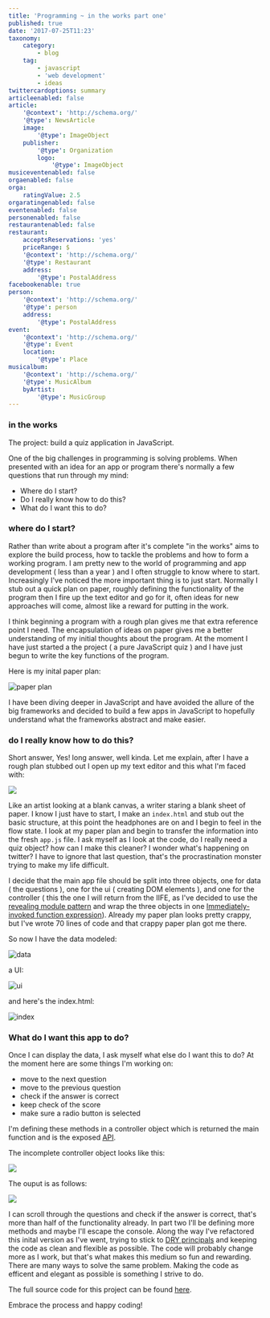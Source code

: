 ```yaml
---
title: 'Programming ~ in the works part one'
published: true
date: '2017-07-25T11:23'
taxonomy:
    category:
        - blog
    tag:
        - javascript
        - 'web development'
        - ideas
twittercardoptions: summary
articleenabled: false
article:
    '@context': 'http://schema.org/'
    '@type': NewsArticle
    image:
        '@type': ImageObject
    publisher:
        '@type': Organization
        logo:
            '@type': ImageObject
musiceventenabled: false
orgaenabled: false
orga:
    ratingValue: 2.5
orgaratingenabled: false
eventenabled: false
personenabled: false
restaurantenabled: false
restaurant:
    acceptsReservations: 'yes'
    priceRange: $
    '@context': 'http://schema.org/'
    '@type': Restaurant
    address:
        '@type': PostalAddress
facebookenable: true
person:
    '@context': 'http://schema.org/'
    '@type': person
    address:
        '@type': PostalAddress
event:
    '@context': 'http://schema.org/'
    '@type': Event
    location:
        '@type': Place
musicalbum:
    '@context': 'http://schema.org/'
    '@type': MusicAlbum
    byArtist:
        '@type': MusicGroup
---
```


### in the works

The project: build a quiz application in JavaScript.

One of the big challenges in programming is solving problems. When presented with an idea for an app or program there's normally a few questions that run through my mind: 

- Where do I start?
- Do I really know how to do this?
- What do I want this to do?

### where do I start?

Rather than write about a program after it's complete "in the works" aims to explore the build process, how to tackle the problems and how to form a working program. I am pretty new to the world of programming and app development ( less than a year ) and I often struggle to know where to start. Increasingly I've noticed the more important thing is to just start. Normally I stub out a quick plan on paper, roughly defining the functionality of the program then I fire up the text editor and go for it, often ideas for new approaches will come, almost like a reward for putting in the work. 

I think beginning a program with a rough plan gives me that extra reference point I need. The encapsulation of ideas on paper gives me a better understanding of my initial thoughts about the program. At the moment I have just started a the project ( a pure JavaScript quiz ) and I have just begun to write the key functions of the program.

Here is my inital paper plan:

![paper plan](images/paper-plan.jpg?cropResize=450,450)

I have been diving deeper in JavaScript and have avoided the allure of the big frameworks and decided to build a few apps in JavaScript to hopefully understand what the frameworks abstract and make easier.

### do I really know how to do this? 

Short answer, Yes! long answer, well kinda. Let me explain, after I have a rough plan stubbed out I open up my text editor and this what I'm faced with: 

![](images/empty.png?cropResize=450,450)

Like an artist looking at a blank canvas, a writer staring a blank sheet of paper. I know I just have to start, I make an `index.html` and stub out the basic structure, at this point the headphones are on and I begin to feel in the flow state. I look at my paper plan and begin to transfer the information into the fresh `app.js` file. I ask myself as I look at the code, do I really need a quiz object? how can I make this cleaner? I wonder what's happening on twitter? I have to ignore that last question, that's the procrastination monster trying to make my life difficult.

I decide that the main app file should be split into three objects, one for data ( the questions ), one for the ui ( creating DOM elements ), and one for the controller ( this the one I will return from the IIFE, as I've decided to use the [revealing module pattern](https://carldanley.com/js-revealing-module-pattern/) and wrap the three objects in one [Immediately-invoked function expression](https://en.wikipedia.org/wiki/Immediately-invoked_function_expression)). Already my paper plan looks pretty crappy, but I've wrote 70 lines of code and that crappy paper plan got me there.

So now I have the data modeled: 
 
![data](images/data.png?cropResize=450,450)
 
a UI: 
 
![ui](images/ui.png?cropResize=450,450)
 
and here's the index.html: 
 
![index](images/index.png?cropResize=450,450)


### What do I want this app to do?

Once I can display the data,  I ask myself what else do I want this to do? At the moment here are some things I'm working on: 
 
* move to the next question 
* move to the previous question 
* check if the answer is correct 
* keep check of the score 
* make sure a radio button is selected 

I'm defining these methods in a controller object which is returned the main function and is the exposed [API](https://en.wikipedia.org/wiki/Application_programming_interface).

The incomplete controller object looks like this: 

![](images/controller.png?cropResize=450,450)

The ouput is as follows:

![](images/right-ans.png?cropResize=450,450)

I can scroll through the questions and check if the answer is correct, that's more than half of the functionality already. In part two I'll be defining more methods and maybe I'll escape the console. Along the way I've refactored this inital version as I've went, trying to stick to [DRY principals](http://programmer.97things.oreilly.com/wiki/index.php/Don%27t_Repeat_Yourself) and keeping the code as clean and flexible as possible. The code will probably change more as I work, but that's what makes this medium so fun and rewarding. There are many ways to solve the same problem. Making the code as efficent and elegant as possible is something I strive to do.

The full source code for this project can be found [here](https://github.com/harps116/js-quiz).

Embrace the process and happy coding!
